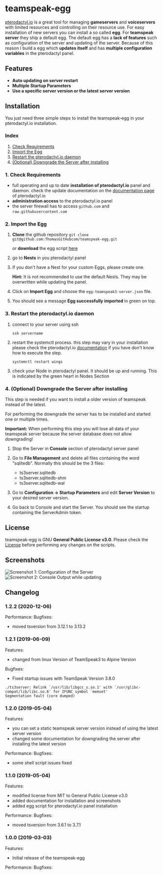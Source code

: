 # teamspeak-egg

[pterodactyl.io](https://pterodactyl.io/) is a great tool for managing **gameservers** and **voiceservers** with limited resources and controlling on their resource use. For easy installation of new servers you can install a so called **egg**. For **teamspeak server** they ship a default egg. The default egg has a **lack of features** such as configuration of the server and updating of the server. Because of this reason I build a egg which **updates itself** and has **multiple configuration variables** in the pterodactyl panel.

## Features

- **Auto updating on server restart**
- **Multiple Startup Parameters**
- **Use a specific server version or the latest server version**

## Installation

You just need three simple steps to install the teamspeak-egg in your pterodactyl.io installation.

### Index

1. [Check Requirements](#require)
2. [Import the Egg](#egg)
3. [Restart the pterodactyl.io daemon](#restart)
4. [(Optional) Downgrade the Server after installing](#downgrade)

### <a name="require"></a> 1. Check Requirements

- full operating and up to date **installation of pterodactyl.io** panel and daemon.
check the update documentation on the [documentation page](https://pterodactyl.io/panel/upgrading.html) of pterodactyl.io
- **administration access** to the pterodactyl.io panel
- the server firewall has to access `github.com` and `raw.githubusercontent.com`

### <a name="egg"></a> 2. Import the Egg

1. **Clone** the github repository `git clone git@github.com:ThomasGitHubcom/teamspeak-egg.git`

    or **download** the egg script [here](https://raw.githubusercontent.com/ThomasGitHubcom/teamspeak-egg/master/egg-teamspeak3-server.json)
1. go to **Nests** in you pterodactyl panel
1. If you don't have a Nest for your custom Eggs, please create one.

    **Hint:** It is not recommended to use the default Nests. They may be overwritten while updating the panel.
1. Click on **Import Egg** and choose the `egg-teamspeak3-server.json` file.
1. You should see a message **Egg successfully imported** in green on top.

### <a name="restart"></a> 3. Restart the pterodactyl.io daemon

1. connect to your server using ssh

    `ssh servername`

2. restart the systemctl process. this step may vary in your installation please check the pterodactyl.io  [documentation](https://pterodactyl.io/panel/upgrading.html) if you have don't know how to execute the step.

    `systemctl restart wings`

3. check your Node in pterodactyl panel. It should be up and running. This is indicated by the green heart in Nodes Section

### <a name="downgrade"></a> 4. (Optional) Downgrade the Server after installing

This step is needed if you want to install a older version of teamspeak instead of the latest.

For performing the downgrade the server has to be installed and started one or multiple times.

**Important:** When performing this step you will lose all data of your teamspeak server because the server database does not allow downgrading!

1. Stop the Server in **Console** section of pterodactyl server panel

1. Go to **File Management** and delete all files containing the word "sqlitedb". Normally this should be the 3 files:
    - ts3server.sqlitedb
    - ts3server.sqlitedb-shm
    - ts3server.sqlitedb-wal

1. Go to **Configuration -> Startup Parameters** and edit **Server Version** to your desired server version.

1. Go back to Console and start the Server. You should see the startup containing the ServerAdmin token.

## License

teamspeak-egg is GNU **General Public License v3.0**. Please check the [License](https://github.com/JPylypiw/teamspeak-egg/blob/master/LICENSE) before performing any changes on the scripts.

## Screenshots

![Screenshot 1: Configuration of the Server](https://i.imgur.com/tADiDOw.png)
![Screenshot 2: Console Output while updating](https://i.imgur.com/A0hTmMN.png)

## Changelog

### 1.2.2 (2020-12-06)

Performance:
Bugfixes:
- moved tsversion from 3.12.1 to 3.13.2

### 1.2.1 (2019-06-09)

Features:
- changed from linux Version of TeamSpeak3 to Alpine Version

Bugfixes:
- Fixed startup issues with TeamSpeak Version 3.8.0
```
./ts3server: Relink `/usr/lib/libgcc_s.so.1' with `/usr/glibc-compat/lib/libc.so.6' for IFUNC symbol `memset'
Segmentation fault (core dumped)
```

### 1.2.0 (2019-05-04)

Features:
- you can set a static teamspeak server version instead of using the latest server version
- changed some documentation for downgrading the server after installing the latest version

Performance:
Bugfixes:
- some shell script issues fixed

### 1.1.0 (2019-05-04)

Features:
- modified license from MIT to General Public License v3.0
- added documentation for installation and screenshots
- added egg script for pterodactyl.io panel installation

Performance:
Bugfixes:
- moved tsversion from 3.6.1 to 3.7.1

### 1.0.0 (2019-03-03)

Features:
- Initial release of the teamspeak-egg

Performance:
Bugfixes:
